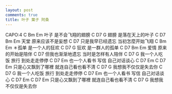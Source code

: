 ```yaml
---
layout: post
comments: true
title: 叶子 葉子 阿桑
---
```



 CAPO:4
  C      Bm        Em
  叶子 是不会飞翔的翅膀
  C  D7            G
  翅膀 是落在天上的叶子
  C  D7  Bm        Em
  天堂 原来应该不是妄想
      C                 D7
  只是我早已经遗忘  当初怎麼开始飞翔
  C      Bm        Em
＊孤单 是一个人的狂欢
  C  D7            G
  狂欢 是一群人的孤单
  C  D7  Bm        Em
  爱情 原来的开始是陪伴
      C                 D7
  但我也渐渐地遗忘  当时是怎样有人陪伴
          C         D7      G
  我一个人吃饭 旅行 到处走走停停
          C         D7      Em
  也一个人看书 写信 自己对话谈心
          C   D7  Em          C   D7  Em
  只是心又飘到了哪裡  就连自己看也看不清
    C       D7      G
  我想我不仅仅是失去你
          C         D7      G
  我一个人吃饭 旅行 到处走走停停
          C         D7      Em
  也一个人看书 写信 自己对话谈心
          C   D7  Em          C   D7  Em
  只是心又飘到了哪裡  就连自己看也看不清
    C       D7      G
  我想我不仅仅是失去你
